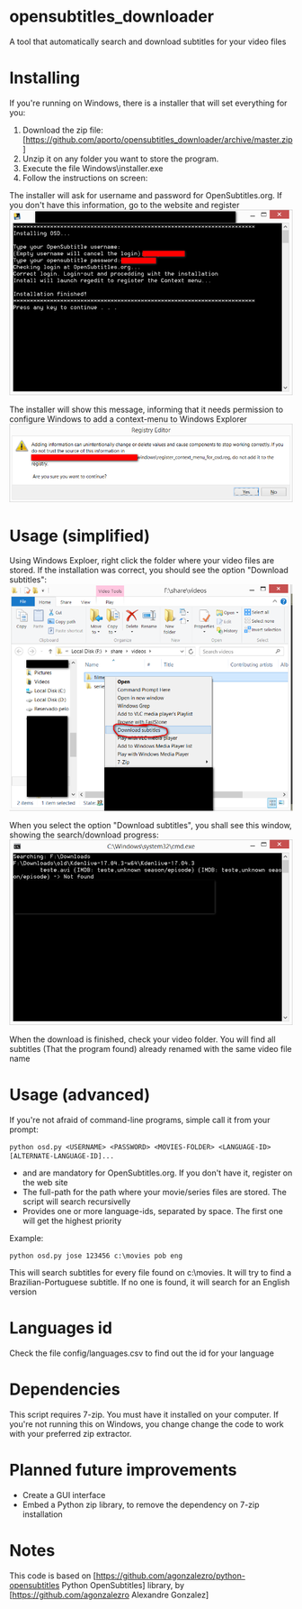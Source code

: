 # opensubtitles_downloader
A tool that automatically search and download subtitles for your video files

# Installing
If you're running on Windows, there is a installer that will set everything for you:
1) Download the zip file: [https://github.com/aporto/opensubtitles_downloader/archive/master.zip]
2) Unzip it on any folder you want to store the program.
3) Execute the file Windows\installer.exe
4) Follow the instructions on screen:

The installer will ask for username and password for OpenSubtitles.org. If you don't have this information, go to the website and register
![alt text](https://github.com/aporto/opensubtitles_downloader/blob/master/images/login_check.png)

The installer will show this message, informing that it needs permission to configure Windows to add a context-menu to Windows Explorer
![alt text](https://github.com/aporto/opensubtitles_downloader/blob/master/images/registry_editor.png)


# Usage (simplified)
Using Windows Exploer, right click the folder where your video files are stored. If the installation was correct, you should see the option "Download subtitles":
![alt text](https://github.com/aporto/opensubtitles_downloader/blob/master/images/context_menu.png)

When you select the option "Download subtitles", you shall see this window, showing the search/download progress:
![alt text](https://github.com/aporto/opensubtitles_downloader/blob/master/images/download.png)

When the download is finished, check your video folder. You will find all subtitles (That the program found) already renamed with the same video file name

# Usage (advanced)
If you're not afraid of command-line programs, simple call it from your prompt:
```
python osd.py <USERNAME> <PASSWORD> <MOVIES-FOLDER> <LANGUAGE-ID> [ALTERNATE-LANGUAGE-ID]...
```
  
* <USERNAME> and <PASSWORD> are mandatory for OpenSubtitles.org. If you don't have it, register on the web site
* <MOVIES-FOLDER> The full-path for the path where your movie/series files are stored. The script will search recursivelly
* <LANGUAGE-ID> Provides one or more language-ids, separated by space. The first one will get the highest priority
  
Example:
```
python osd.py jose 123456 c:\movies pob eng
```
This will search subtitles for every file found on c:\movies. It will try to find a Brazilian-Portuguese subtitle. If no one is found, it will search for an English version

# Languages id
Check the file config/languages.csv to find out the id for your language

# Dependencies
This script requires 7-zip. You must have it installed on your computer. If you're not running this on Windows, you change change the code to work with your preferred zip extractor. 

# Planned future improvements
* Create a GUI interface
* Embed a Python zip library, to remove  the dependency on 7-zip installation

# Notes
This code is based on [https://github.com/agonzalezro/python-opensubtitles Python OpenSubtitles] library, by [https://github.com/agonzalezro Alexandre Gonzalez]
